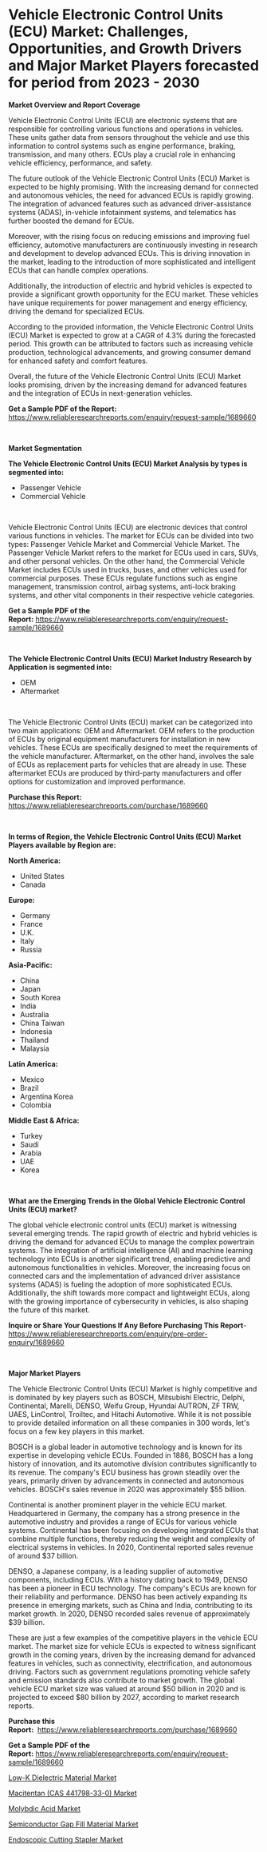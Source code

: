 <p><h1>Vehicle Electronic Control Units (ECU) Market: Challenges, Opportunities, and Growth Drivers and Major Market Players forecasted for period from 2023 - 2030</h1></p><p><strong>Market Overview and Report Coverage</strong></p>
<p><p>Vehicle Electronic Control Units (ECU) are electronic systems that are responsible for controlling various functions and operations in vehicles. These units gather data from sensors throughout the vehicle and use this information to control systems such as engine performance, braking, transmission, and many others. ECUs play a crucial role in enhancing vehicle efficiency, performance, and safety.</p><p>The future outlook of the Vehicle Electronic Control Units (ECU) Market is expected to be highly promising. With the increasing demand for connected and autonomous vehicles, the need for advanced ECUs is rapidly growing. The integration of advanced features such as advanced driver-assistance systems (ADAS), in-vehicle infotainment systems, and telematics has further boosted the demand for ECUs.</p><p>Moreover, with the rising focus on reducing emissions and improving fuel efficiency, automotive manufacturers are continuously investing in research and development to develop advanced ECUs. This is driving innovation in the market, leading to the introduction of more sophisticated and intelligent ECUs that can handle complex operations.</p><p>Additionally, the introduction of electric and hybrid vehicles is expected to provide a significant growth opportunity for the ECU market. These vehicles have unique requirements for power management and energy efficiency, driving the demand for specialized ECUs.</p><p>According to the provided information, the Vehicle Electronic Control Units (ECU) Market is expected to grow at a CAGR of 4.3% during the forecasted period. This growth can be attributed to factors such as increasing vehicle production, technological advancements, and growing consumer demand for enhanced safety and comfort features.</p><p>Overall, the future of the Vehicle Electronic Control Units (ECU) Market looks promising, driven by the increasing demand for advanced features and the integration of ECUs in next-generation vehicles.</p></p>
<p><strong>Get a Sample PDF of the Report:</strong> <a href="https://www.reliableresearchreports.com/enquiry/request-sample/1689660">https://www.reliableresearchreports.com/enquiry/request-sample/1689660</a></p>
<p>&nbsp;</p>
<p><strong>Market Segmentation</strong></p>
<p><strong>The Vehicle Electronic Control Units (ECU) Market Analysis by types is segmented into:</strong></p>
<p><ul><li>Passenger Vehicle</li><li>Commercial Vehicle</li></ul></p>
<p>&nbsp;</p>
<p><p>Vehicle Electronic Control Units (ECU) are electronic devices that control various functions in vehicles. The market for ECUs can be divided into two types: Passenger Vehicle Market and Commercial Vehicle Market. The Passenger Vehicle Market refers to the market for ECUs used in cars, SUVs, and other personal vehicles. On the other hand, the Commercial Vehicle Market includes ECUs used in trucks, buses, and other vehicles used for commercial purposes. These ECUs regulate functions such as engine management, transmission control, airbag systems, anti-lock braking systems, and other vital components in their respective vehicle categories.</p></p>
<p><strong>Get a Sample PDF of the Report:</strong>&nbsp;<a href="https://www.reliableresearchreports.com/enquiry/request-sample/1689660">https://www.reliableresearchreports.com/enquiry/request-sample/1689660</a></p>
<p>&nbsp;</p>
<p><strong>The Vehicle Electronic Control Units (ECU) Market Industry Research by Application is segmented into:</strong></p>
<p><ul><li>OEM</li><li>Aftermarket</li></ul></p>
<p>&nbsp;</p>
<p><p>The Vehicle Electronic Control Units (ECU) market can be categorized into two main applications: OEM and Aftermarket. OEM refers to the production of ECUs by original equipment manufacturers for installation in new vehicles. These ECUs are specifically designed to meet the requirements of the vehicle manufacturer. Aftermarket, on the other hand, involves the sale of ECUs as replacement parts for vehicles that are already in use. These aftermarket ECUs are produced by third-party manufacturers and offer options for customization and improved performance.</p></p>
<p><strong>Purchase this Report:</strong>&nbsp; <a href="https://www.reliableresearchreports.com/purchase/1689660">https://www.reliableresearchreports.com/purchase/1689660</a></p>
<p>&nbsp;</p>
<p><strong>In terms of Region, the Vehicle Electronic Control Units (ECU) Market Players available by Region are:</strong></p>
<p>
    <p> <strong> North America: </strong>
        <ul>
            <li>United States</li>
            <li>Canada</li>
        </ul>
        </p> 
    <p> <strong> Europe: </strong>
        <ul>
            <li>Germany</li>
            <li>France</li>
            <li>U.K.</li>
            <li>Italy</li>
            <li>Russia</li>
        </ul>
        </p> 
    <p> <strong> Asia-Pacific: </strong>
        <ul>
            <li>China</li>
            <li>Japan</li>
            <li>South Korea</li>
            <li>India</li>
            <li>Australia</li>
            <li>China Taiwan</li>
            <li>Indonesia</li>
            <li>Thailand</li>
            <li>Malaysia</li>
        </ul>
        </p> 
    <p> <strong> Latin America: </strong>
        <ul>
            <li>Mexico</li>
            <li>Brazil</li>
            <li>Argentina Korea</li>
            <li>Colombia</li>
        </ul>
        </p> 
    <p> <strong> Middle East & Africa: </strong>
        <ul>
            <li>Turkey</li>
            <li>Saudi</li>
            <li>Arabia</li>
            <li>UAE</li>
            <li>Korea</li>
        </ul>
    </p>
    </p>
<p>&nbsp;</p>
<p><strong>What are the Emerging Trends in the Global Vehicle Electronic Control Units (ECU) market?</strong></p>
<p><p>The global vehicle electronic control units (ECU) market is witnessing several emerging trends. The rapid growth of electric and hybrid vehicles is driving the demand for advanced ECUs to manage the complex powertrain systems. The integration of artificial intelligence (AI) and machine learning technology into ECUs is another significant trend, enabling predictive and autonomous functionalities in vehicles. Moreover, the increasing focus on connected cars and the implementation of advanced driver assistance systems (ADAS) is fueling the adoption of more sophisticated ECUs. Additionally, the shift towards more compact and lightweight ECUs, along with the growing importance of cybersecurity in vehicles, is also shaping the future of this market.</p></p>
<p><strong>Inquire or Share Your Questions If Any Before Purchasing This Report</strong>- <a href="https://www.reliableresearchreports.com/enquiry/pre-order-enquiry/1689660">https://www.reliableresearchreports.com/enquiry/pre-order-enquiry/1689660</a></p>
<p>&nbsp;</p>
<p><strong>Major Market Players</strong></p>
<p><p>The Vehicle Electronic Control Units (ECU) Market is highly competitive and is dominated by key players such as BOSCH, Mitsubishi Electric, Delphi, Continental, Marelli, DENSO, Weifu Group, Hyundai AUTRON, ZF TRW, UAES, LinControl, Troiltec, and Hitachi Automotive. While it is not possible to provide detailed information on all these companies in 300 words, let's focus on a few key players in this market.</p><p>BOSCH is a global leader in automotive technology and is known for its expertise in developing vehicle ECUs. Founded in 1886, BOSCH has a long history of innovation, and its automotive division contributes significantly to its revenue. The company's ECU business has grown steadily over the years, primarily driven by advancements in connected and autonomous vehicles. BOSCH's sales revenue in 2020 was approximately $55 billion.</p><p>Continental is another prominent player in the vehicle ECU market. Headquartered in Germany, the company has a strong presence in the automotive industry and provides a range of ECUs for various vehicle systems. Continental has been focusing on developing integrated ECUs that combine multiple functions, thereby reducing the weight and complexity of electrical systems in vehicles. In 2020, Continental reported sales revenue of around $37 billion.</p><p>DENSO, a Japanese company, is a leading supplier of automotive components, including ECUs. With a history dating back to 1949, DENSO has been a pioneer in ECU technology. The company's ECUs are known for their reliability and performance. DENSO has been actively expanding its presence in emerging markets, such as China and India, contributing to its market growth. In 2020, DENSO recorded sales revenue of approximately $39 billion.</p><p>These are just a few examples of the competitive players in the vehicle ECU market. The market size for vehicle ECUs is expected to witness significant growth in the coming years, driven by the increasing demand for advanced features in vehicles, such as connectivity, electrification, and autonomous driving. Factors such as government regulations promoting vehicle safety and emission standards also contribute to market growth. The global vehicle ECU market size was valued at around $50 billion in 2020 and is projected to exceed $80 billion by 2027, according to market research reports.</p></p>
<p><strong>Purchase this Report:</strong>&nbsp;&nbsp;<a href="https://www.reliableresearchreports.com/purchase/1689660">https://www.reliableresearchreports.com/purchase/1689660</a></p>
<p></p>
<p><strong>Get a Sample PDF of the Report:</strong>&nbsp;<a href="https://www.reliableresearchreports.com/enquiry/request-sample/1689660">https://www.reliableresearchreports.com/enquiry/request-sample/1689660</a></p>
<p><p><a href="https://www.linkedin.com/pulse/low-k-dielectric-material-market-research-b7t4f/">Low-K Dielectric Material Market</a></p><p><a href="https://medium.com/@twiladurgan/macitentan-cas-441798-33-0-market-the-key-to-successful-business-strategy-forecast-till-2030-cb38bdf3ba2d">Macitentan (CAS 441798-33-0) Market</a></p><p><a href="https://medium.com/@linabernier/molybdic-acid-market-furnishes-information-on-market-share-market-trends-and-market-growth-2f3b054ac0a1">Molybdic Acid Market</a></p><p><a href="https://www.linkedin.com/pulse/semiconductor-gap-fill-material-market-challenges-opportunities-ba7cf/">Semiconductor Gap Fill Material Market</a></p><p><a href="https://www.linkedin.com/pulse/decoding-endoscopic-cutting-stapler-market-deep-dive-2b5ff/">Endoscopic Cutting Stapler Market</a></p></p>